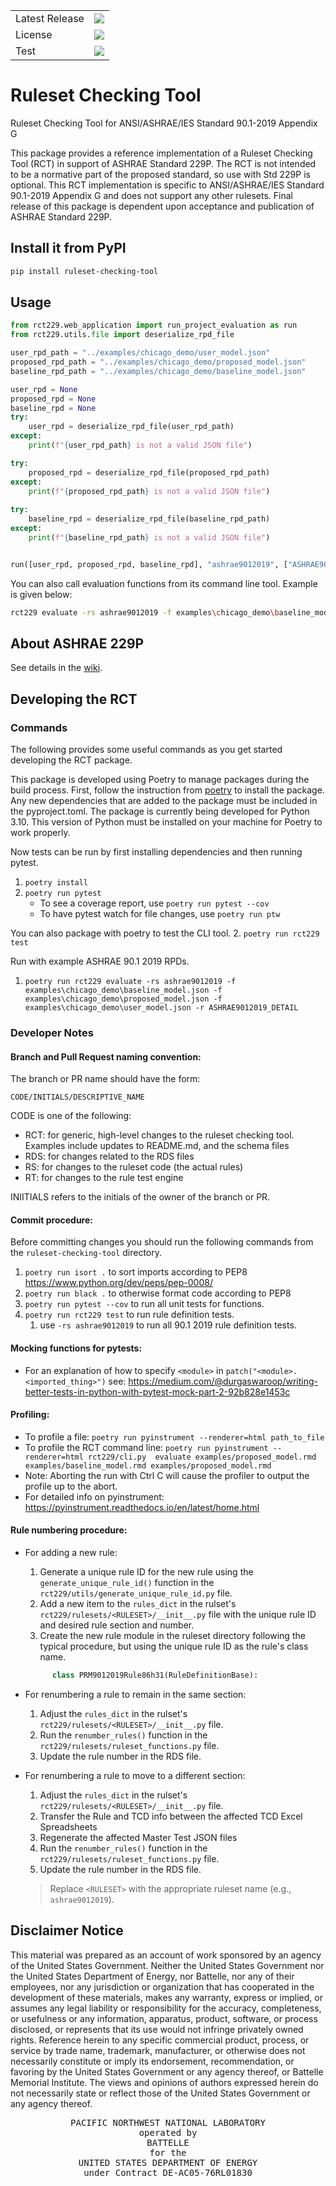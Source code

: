 <table>
   <tr>
      <td>Latest Release</td>
      <td>
         <a href="https://pypi.org/project/ruleset-checking-tool/"/>
         <img src="https://badge.fury.io/py/ruleset-checking-tool.svg"/>
      </td>
   </tr>
   <tr>
      <td>License</td>
      <td>
         <a href="https://github.com/pnnl/ruleset-checking-tool/blob/master/LICENSE"/>
         <img src="https://img.shields.io/badge/License-MIT-yellow.svg"/>
      </td>
   </tr>
   <tr>
      <td>Test</td>
      <td>
         <img src="https://github.com/pnnl/ruleset-checking-tool/actions/workflows/python-app.yml/badge.svg">
      </td>
   </tr>
</table>

# Ruleset Checking Tool

Ruleset Checking Tool for ANSI/ASHRAE/IES Standard 90.1-2019 Appendix G

This package provides a reference implementation of a Ruleset Checking Tool (RCT) in support of ASHRAE Standard 229P.  The RCT is not intended to be a normative part of the proposed standard, so use with Std 229P is optional.  This RCT implementation is specific to ANSI/ASHRAE/IES Standard 90.1-2019 Appendix G and does not support any other rulesets.  Final release of this package is dependent upon acceptance and publication of ASHRAE Standard 229P.

## Install it from PyPI

```bash
pip install ruleset-checking-tool
```

## Usage

```py
from rct229.web_application import run_project_evaluation as run
from rct229.utils.file import deserialize_rpd_file

user_rpd_path = "../examples/chicago_demo/user_model.json"
proposed_rpd_path = "../examples/chicago_demo/proposed_model.json"
baseline_rpd_path = "../examples/chicago_demo/baseline_model.json"

user_rpd = None
proposed_rpd = None
baseline_rpd = None
try:
    user_rpd = deserialize_rpd_file(user_rpd_path)
except:
    print(f"{user_rpd_path} is not a valid JSON file")

try:
    proposed_rpd = deserialize_rpd_file(proposed_rpd_path)
except:
    print(f"{proposed_rpd_path} is not a valid JSON file")
    
try:
    baseline_rpd = deserialize_rpd_file(baseline_rpd_path)
except:
    print(f"{baseline_rpd_path} is not a valid JSON file")


run([user_rpd, proposed_rpd, baseline_rpd], "ashrae9012019", ["ASHRAE9012019DetailReport"], saving_dir="./")
```

You can also call evaluation functions from its command line tool. Example is given below:

```bash
rct229 evaluate -rs ashrae9012019 -f examples\chicago_demo\baseline_model.json -f examples\chicago_demo\proposed_model.json -f examples\chicago_demo\user_model.json -r ASHRAE9012019DetailReport
```

## About ASHRAE 229P
See details in the [wiki](https://github.com/pnnl/ruleset-checking-tool/wiki/Standard_229).

## Developing the RCT

### Commands
The following provides some useful commands as you get started developing the RCT package.

This package is developed using Poetry to manage packages during the build process.  First, follow the instruction from [poetry](https://python-poetry.org/docs/) to install the package.
Any new dependencies that are added to the package must be included in the pyproject.toml. The package is currently being developed for Python 3.10. This version of Python must be installed on your machine for Poetry to work properly.

Now tests can be run by first installing dependencies and then running pytest.
1. `poetry install`
2. `poetry run pytest`
    - To see a coverage report, use `poetry run pytest --cov`
    - To have pytest watch for file changes, use `poetry run ptw`

You can also package with poetry to test the CLI tool.
2. `poetry run rct229 test`

Run with example ASHRAE 90.1 2019 RPDs.
1. `poetry run rct229 evaluate -rs ashrae9012019 -f examples\chicago_demo\baseline_model.json -f examples\chicago_demo\proposed_model.json -f examples\chicago_demo\user_model.json -r ASHRAE9012019_DETAIL`


### Developer Notes

#### Branch and Pull Request naming convention:
The branch or PR name should have the form:
```
CODE/INITIALS/DESCRIPTIVE_NAME
```

CODE is one of the following:
- RCT:  for generic, high-level changes to the ruleset checking tool. Examples include updates to README.md, and the schema files
- RDS:  for changes related to the RDS files
- RS:  for changes to the ruleset code (the actual rules)
- RT:  for changes to the rule test engine

INIITIALS refers to the initials of the owner of the branch or PR.

#### Commit procedure:
Before committing changes you should run the following commands from the `ruleset-checking-tool` directory.
1. `poetry run isort .` to sort imports according to PEP8 https://www.python.org/dev/peps/pep-0008/
2. `poetry run black .` to otherwise format code according to PEP8
3. `poetry run pytest --cov` to run all unit tests for functions.
4. `poetry run rct229 test` to run rule definition tests.
   1. use `-rs ashrae9012019` to run all 90.1 2019 rule definition tests.

#### Mocking functions for pytests:
- For an explanation of how to specify `<module>` in `patch("<module>.<imported_thing>")` see: https://medium.com/@durgaswaroop/writing-better-tests-in-python-with-pytest-mock-part-2-92b828e1453c

#### Profiling:
- To profile a file: `poetry run pyinstrument --renderer=html path_to_file`
- To profile the RCT command line: `poetry run pyinstrument --renderer=html rct229/cli.py  evaluate examples/proposed_model.rmd examples/baseline_model.rmd examples/proposed_model.rmd`
- Note: Aborting the run with Ctrl C will cause the profiler to output the profile up to the abort.
- For detailed info on pyinstrument: https://pyinstrument.readthedocs.io/en/latest/home.html

#### Rule numbering procedure:
- For adding a new rule:
  1. Generate a unique rule ID for the new rule using the `generate_unique_rule_id()` function in the `rct229/utils/generate_unique_rule_id.py` file.
  2. Add a new item to the `rules_dict` in the rulset's `rct229/rulesets/<RULESET>/__init__.py` file with the unique rule ID and desired rule section and number.
  3. Create the new rule module in the ruleset directory following the typical procedure, but using the unique rule ID as the rule's class name.
  ```python
        class PRM9012019Rule86h31(RuleDefinitionBase):
  ```
  
- For renumbering a rule to remain in the same section:
  1. Adjust the `rules_dict` in the rulset's `rct229/rulesets/<RULESET>/__init__.py` file.
  2. Run the `renumber_rules()` function in the `rct229/rulesets/ruleset_functions.py` file.
  3. Update the rule number in the RDS file.

- For renumbering a rule to move to a different section:
  1. Adjust the `rules_dict` in the rulset's `rct229/rulesets/<RULESET>/__init__.py` file.
  2. Transfer the Rule and TCD info between the affected TCD Excel Spreadsheets
  3. Regenerate the affected Master Test JSON files
  4. Run the `renumber_rules()` function in the `rct229/rulesets/ruleset_functions.py` file.
  5. Update the rule number in the RDS file.
  >  Replace `<RULESET>` with the appropriate ruleset name (e.g., `ashrae9012019`).

## Disclaimer Notice      
This material was prepared as an account of work sponsored by an agency of the United States Government.  Neither the United States Government nor the United States Department of Energy, nor Battelle, nor any of their employees, nor any jurisdiction or organization that has cooperated in the development of these materials, makes any warranty, express or implied, or assumes any legal liability or responsibility for the accuracy, completeness, or usefulness or any information, apparatus, product, software, or process disclosed, or represents that its use would not infringe privately owned rights.
Reference herein to any specific commercial product, process, or service by trade name, trademark, manufacturer, or otherwise does not necessarily constitute or imply its endorsement, recommendation, or favoring by the United States Government or any agency thereof, or Battelle Memorial Institute. The views and opinions of authors expressed herein do not necessarily state or reflect those of the United States Government or any agency thereof.

<div align="center">
<pre style="align-text:center">
PACIFIC NORTHWEST NATIONAL LABORATORY
operated by
BATTELLE
for the
UNITED STATES DEPARTMENT OF ENERGY
under Contract DE-AC05-76RL01830
</pre>
</div>
